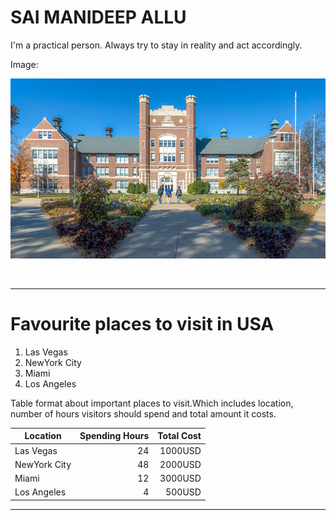 # SAI MANIDEEP ALLU

I'm a practical person. Always try to stay in reality and act accordingly.

Image: 

![myimage](Northwest-Missouri-State-University.jpg)

<br>

---
 
# Favourite places to visit in USA
 
 
   1. Las Vegas 
   2. NewYork City
   3. Miami
   4. Los Angeles

 Table format about important places to visit.Which includes location, number of hours visitors should spend and total amount it costs.

   Location    | Spending Hours| Total Cost |  
 | ------------ | -------------: | ----------: |
 |  Las Vegas|  24 | 1000USD |
 |   NewYork City |  48 | 2000USD |
 | Miami| 12 | 3000USD |
 | Los Angeles | 4| 500USD |
 
 ---